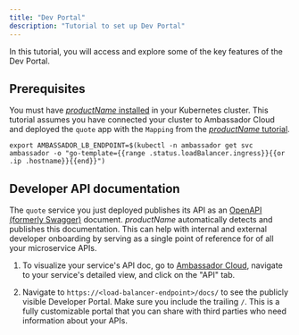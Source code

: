 ```yaml
---
title: "Dev Portal"
description: "Tutorial to set up Dev Portal"
---
```


In this tutorial, you will access and explore some of the key features of the Dev Portal.

## Prerequisites

You must have [$productName$ installed](../getting-started/) in your
Kubernetes cluster. This tutorial assumes you have connected your cluster to Ambassador Cloud and deployed the `quote` app with the
`Mapping` from the [$productName$ tutorial](../getting-started/).


  ```
  export AMBASSADOR_LB_ENDPOINT=$(kubectl -n ambassador get svc ambassador -o "go-template={{range .status.loadBalancer.ingress}}{{or .ip .hostname}}{{end}}")
  ```

## Developer API documentation

The `quote` service you just deployed publishes its API as an
[OpenAPI (formerly Swagger)](https://swagger.io/solutions/getting-started-with-oas/)
document. $productName$ automatically detects and publishes this documentation.
This can help with internal and external developer onboarding by serving as a
single point of reference for of all your microservice APIs.

1. To visualize your service's API doc, go to [Ambassador Cloud](https://app.getambassador.io/cloud/), navigate to your service's detailed view, and click on the "API" tab.

1. Navigate to `https://<load-balancer-endpoint>/docs/` to see the
publicly visible Developer Portal. Make sure you include the trailing `/`.
This is a fully customizable portal that you can share with third parties who
need information about your APIs.

